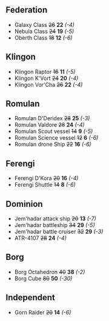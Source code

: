 ## Federation
* Galaxy Class ~~26~~ **22** *(-4)*
* Nebula Class ~~24~~ **19** *(-5)*
* Oberth Class ~~18~~ **12** *(-6)*

## Klingon
* Klingon Raptor ~~16~~ **11** *(-5)*
* Klingon K'Vort ~~24~~ **20** *(-4)*
* Klingon Vor'Cha ~~26~~ **22** *(-4)*

## Romulan
* Romulan D'Deridex ~~28~~ **25** *(-3)*
* Romulan Valdore ~~28~~ **24** *(-4)*
* Romulan Scout vessel ~~14~~ **9** *(-5)*
* Romulan Science vessel ~~12~~ **6** *(-6)*
* Romulan drone Ship ~~22~~ **16** *(-6)*

## Ferengi
* Ferengi D'Kora ~~20~~ **16** *(-4)*
* Ferengi Shuttle ~~14~~ **8** *(-6)*

## Dominion
* Jem'hadar attack ship ~~20~~ **13** *(-7)*
* Jem'hadar battleship ~~34~~ **29** *(-5)*
* Jem'hadar battle cruiser ~~32~~ **29** *(-3)*
* ATR-4107 ~~28~~ **24** *(-4)*

## Borg
* Borg Octahedron ~~40~~ **38** *(-2)*
* Borg Cube ~~80~~ **50** *(-30)*

## Independent
* Gorn Raider ~~20~~ **14** *(-6)*